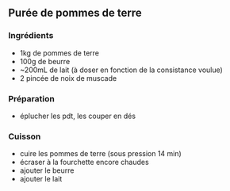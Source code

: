 ## Purée de pommes de terre

### Ingrédients

- 1kg de pommes de terre
- 100g de beurre
- ~200mL de lait (à doser en fonction de la consistance voulue)
- 2 pincée de noix de muscade

### Préparation

- éplucher les pdt, les couper en dés

### Cuisson

- cuire les pommes de terre (sous pression 14 min)
- écraser à la fourchette encore chaudes
- ajouter le beurre
- ajouter le lait
